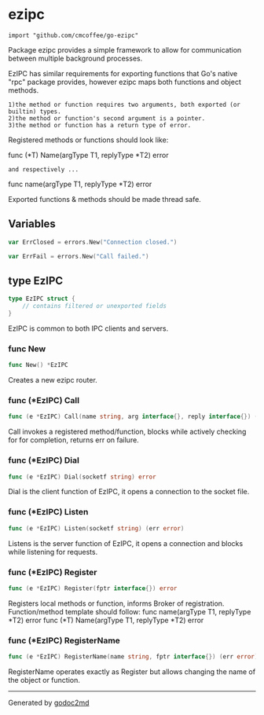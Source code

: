 
# ezipc
    import "github.com/cmcoffee/go-ezipc"

Package ezipc provides a simple framework to allow for communication between multiple background processes.

EzIPC has similar requirements for exporting functions that Go's native "rpc" package provides, however ezipc maps both functions and object methods.


	1)the method or function requires two arguments, both exported (or builtin) types.
	2)the method or function's second argument is a pointer.
	3)the method or function has a return type of error.

Registered methods or functions should look like:

func (*T) Name(argType T1, replyType *T2) error


	and respectively ...

func name(argType T1, replyType *T2) error

Exported functions & methods should be made thread safe.





## Variables
``` go
var ErrClosed = errors.New("Connection closed.")
```
``` go
var ErrFail = errors.New("Call failed.")
```


## type EzIPC
``` go
type EzIPC struct {
    // contains filtered or unexported fields
}
```
EzIPC is common to both IPC clients and servers.









### func New
``` go
func New() *EzIPC
```
Creates a new ezipc router.




### func (\*EzIPC) Call
``` go
func (e *EzIPC) Call(name string, arg interface{}, reply interface{}) (err error)
```
Call invokes a registered method/function, blocks while actively checking for for completion, returns err on failure.



### func (\*EzIPC) Dial
``` go
func (e *EzIPC) Dial(socketf string) error
```
Dial is the client function of EzIPC, it opens a connection to the socket file.



### func (\*EzIPC) Listen
``` go
func (e *EzIPC) Listen(socketf string) (err error)
```
Listens is the server function of EzIPC, it opens a connection and blocks while listening for requests.



### func (\*EzIPC) Register
``` go
func (e *EzIPC) Register(fptr interface{}) error
```
Registers local methods or function, informs Broker of registration.
Function/method template should follow:
func name(argType T1, replyType *T2) error
func (*T) Name(argType T1, replyType *T2) error



### func (\*EzIPC) RegisterName
``` go
func (e *EzIPC) RegisterName(name string, fptr interface{}) (err error)
```
RegisterName operates exactly as Register but allows changing the name of the object or function.









- - -
Generated by [godoc2md](http://godoc.org/github.com/davecheney/godoc2md)